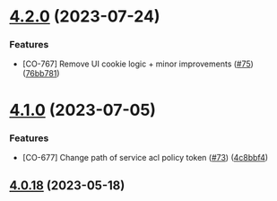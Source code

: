 

# [4.2.0](https://github.com/Zextras/carbonio-proxy/compare/4.1.1...4.2.0) (2023-07-24)


### Features

* [CO-767] Remove UI cookie logic + minor improvements ([#75](https://github.com/Zextras/carbonio-proxy/issues/75)) ([76bb781](https://github.com/Zextras/carbonio-proxy/commit/76bb78150dd2246fb09c18a8d6d28ddd70e15348))

# [4.1.0](https://github.com/Zextras/carbonio-nginx-conf/compare/4.0.18...4.1.0) (2023-07-05)


### Features

* [CO-677] Change path of service acl policy token ([#73](https://github.com/Zextras/carbonio-nginx-conf/issues/73)) ([4c8bbf4](https://github.com/Zextras/carbonio-nginx-conf/commit/4c8bbf4045a32eb800388df9b4dd761aad9aba68))

## [4.0.18](https://github.com/Zextras/carbonio-nginx-conf/compare/4.0.17...4.0.18) (2023-05-18)